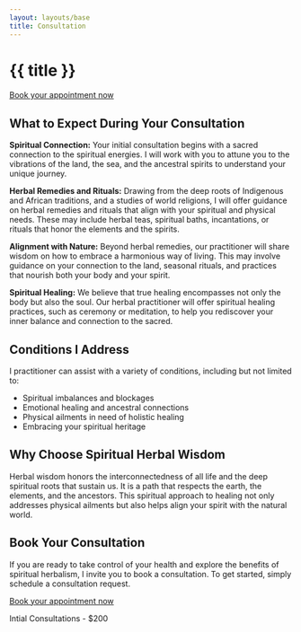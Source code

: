 ```yaml
---
layout: layouts/base
title: Consultation
---
```

<div class="container mt-8"> 

# {{ title }}



<a class="btn" href="https://my.practicebetter.io/#/65184e1d240a62f287a33375/bookings">Book your appointment now</a>

## What to Expect During Your Consultation

**Spiritual Connection:** Your initial consultation begins with a sacred connection to the spiritual energies. I will work with you to attune you to the vibrations of the land, the sea, and the ancestral spirits to understand your unique journey.

**Herbal Remedies and Rituals:** Drawing from the deep roots of Indigenous and African traditions, and a studies of world religions, I  will offer guidance on herbal remedies and rituals that align with your spiritual and physical needs. These may include herbal teas, spiritual baths, incantations, or rituals that honor the elements and the spirits.

**Alignment with Nature:** Beyond herbal remedies, our practitioner will share wisdom on how to embrace a harmonious way of living. This may involve guidance on your connection to the land, seasonal rituals, and practices that nourish both your body and your spirit.

**Spiritual Healing:** We believe that true healing encompasses not only the body but also the soul. Our herbal practitioner will offer spiritual healing practices, such as ceremony or meditation, to help you rediscover your inner balance and connection to the sacred.

## Conditions I Address

I practitioner can assist with a variety of conditions, including but not limited to:

- Spiritual imbalances and blockages
- Emotional healing and ancestral connections
- Physical ailments in need of holistic healing
- Embracing your spiritual heritage 

## Why Choose Spiritual Herbal Wisdom

Herbal wisdom honors the interconnectedness of all life and the deep spiritual roots that sustain us. It is a path that respects the earth, the elements, and the ancestors. This spiritual approach to healing not only addresses physical ailments but also helps align your spirit with the natural world.

## Book Your Consultation

If you are ready to take control of your health and explore the benefits of spiritual herbalism, I invite you to book a consultation. To get started, simply schedule a consultation request.


<a class="btn" href="https://my.practicebetter.io/#/65184e1d240a62f287a33375/bookings">Book your appointment now</a>

Intial Consultations - $200


</div>
